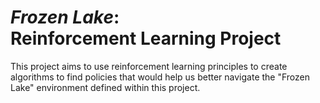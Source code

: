 # _Frozen Lake_:<br>Reinforcement Learning Project
This project aims to use reinforcement learning principles to create algorithms to find policies that would help us better navigate the "Frozen Lake" environment defined within this project.
